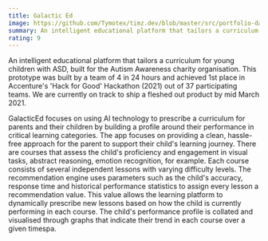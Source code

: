 ```yaml
---
title: Galactic Ed
image: https://github.com/Tymotex/timz.dev/blob/master/src/portfolio-data/project-images/galactic-ed-thumbnail.png?raw=true
summary: An intelligent educational platform that tailors a curriculum for young children with ASD, built for the Autism Awareness charity organisation.
rating: 9
---
```


An intelligent educational platform that tailors a curriculum for young children with ASD, built for the Autism Awareness charity
organisation. This prototype was built by a team of 4 in 24 hours and achieved 1st place in Accenture's 'Hack for Good' Hackathon (2021) out
of 37 participating teams. We are currently on track to ship a fleshed out product by mid March 2021.

GalacticEd focuses on using AI technology to prescribe a curriculum for parents and their children by building a profile around their performance in critical learning categories.
The app focuses on providing a clean, hassle-free approach for the parent to support their child's learning journey.
There are courses that assess the child's proficiency and engagement in visual tasks, abstract reasoning, emotion recognition, for example. Each course consists of several independent lessons with varying difficulty levels.
The recommendation engine uses parameters such as the child's accuracy, response time and historical performance statistics to assign every lesson a recommendation value.
This value allows the learning platform to dynamically prescribe new lessons based on how the child is currently performing in each course.
The child's performance profile is collated and visualised through graphs that indicate their trend in each course over a given timespa.

